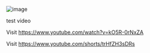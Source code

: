 ![image](https://github.com/v6cl/MyDIYthings/assets/16078263/186e7435-38c4-4dc8-a853-3de3d8120f61)

test video

Visit https://www.youtube.com/watch?v=kO5R-0rNxZA

Visit https://www.youtube.com/shorts/trHfZH3sDRs
